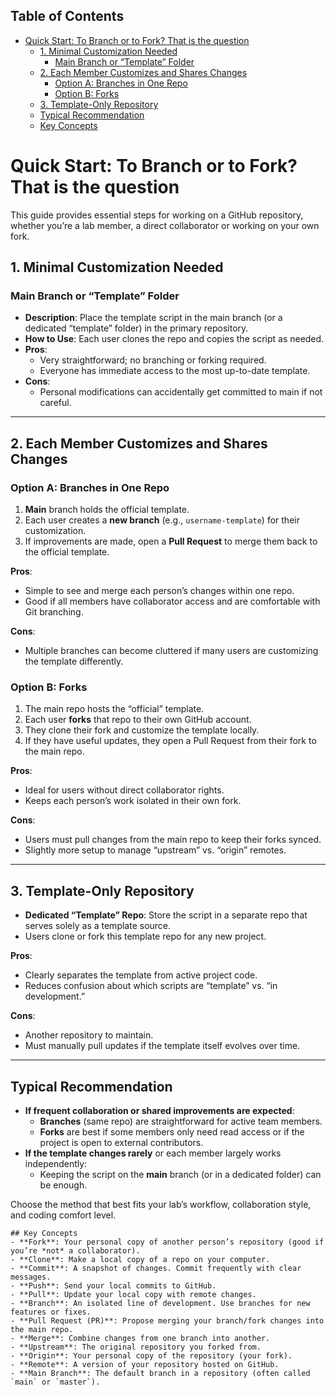 Table of Contents
---
- [Quick Start: To Branch or to Fork? That is the question](#quick-start-to-branch-or-to-fork-that-is-the-question)
  - [1. Minimal Customization Needed](#1-minimal-customization-needed)
    - [Main Branch or “Template” Folder](#main-branch-or-template-folder)
  - [2. Each Member Customizes and Shares Changes](#2-each-member-customizes-and-shares-changes)
    - [Option A: Branches in One Repo](#option-a-branches-in-one-repo)
    - [Option B: Forks](#option-b-forks)
  - [3. Template-Only Repository](#3-template-only-repository)
  - [Typical Recommendation](#typical-recommendation)
  - [Key Concepts](#key-concepts)


# Quick Start: To Branch or to Fork? That is the question


This guide provides essential steps for working on a GitHub repository, whether you’re a lab member, a direct collaborator or working on your own fork. 

## 1. Minimal Customization Needed

### Main Branch or “Template” Folder
- **Description**: Place the template script in the main branch (or a dedicated “template” folder) in the primary repository.
- **How to Use**: Each user clones the repo and copies the script as needed.
- **Pros**:
  - Very straightforward; no branching or forking required.
  - Everyone has immediate access to the most up-to-date template.
- **Cons**:
  - Personal modifications can accidentally get committed to main if not careful.

---

## 2. Each Member Customizes and Shares Changes

### Option A: Branches in One Repo
1. **Main** branch holds the official template.
2. Each user creates a **new branch** (e.g., `username-template`) for their customization.
3. If improvements are made, open a **Pull Request** to merge them back to the official template.

**Pros**:
- Simple to see and merge each person’s changes within one repo.  
- Good if all members have collaborator access and are comfortable with Git branching.

**Cons**:
- Multiple branches can become cluttered if many users are customizing the template differently.

### Option B: Forks
1. The main repo hosts the “official” template.
2. Each user **forks** that repo to their own GitHub account.
3. They clone their fork and customize the template locally.
4. If they have useful updates, they open a Pull Request from their fork to the main repo.

**Pros**:
- Ideal for users without direct collaborator rights.
- Keeps each person’s work isolated in their own fork.

**Cons**:
- Users must pull changes from the main repo to keep their forks synced.
- Slightly more setup to manage “upstream” vs. “origin” remotes.

---

## 3. Template-Only Repository

- **Dedicated “Template” Repo**: Store the script in a separate repo that serves solely as a template source.
- Users clone or fork this template repo for any new project.

**Pros**:
- Clearly separates the template from active project code.
- Reduces confusion about which scripts are “template” vs. “in development.”

**Cons**:
- Another repository to maintain.
- Must manually pull updates if the template itself evolves over time.

---

## Typical Recommendation

- **If frequent collaboration or shared improvements are expected**:
  - **Branches** (same repo) are straightforward for active team members.
  - **Forks** are best if some members only need read access or if the project is open to external contributors.
- **If the template changes rarely** or each member largely works independently:
  - Keeping the script on the **main** branch (or in a dedicated folder) can be enough.

Choose the method that best fits your lab’s workflow, collaboration style, and coding comfort level.  
```
## Key Concepts
- **Fork**: Your personal copy of another person’s repository (good if you’re *not* a collaborator).  
- **Clone**: Make a local copy of a repo on your computer.  
- **Commit**: A snapshot of changes. Commit frequently with clear messages.  
- **Push**: Send your local commits to GitHub.  
- **Pull**: Update your local copy with remote changes.  
- **Branch**: An isolated line of development. Use branches for new features or fixes.  
- **Pull Request (PR)**: Propose merging your branch/fork changes into the main repo.
- **Merge**: Combine changes from one branch into another.
- **Upstream**: The original repository you forked from.
- **Origin**: Your personal copy of the repository (your fork).
- **Remote**: A version of your repository hosted on GitHub.
- **Main Branch**: The default branch in a repository (often called `main` or `master`).
